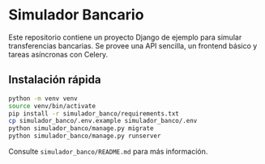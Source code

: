 # Simulador Bancario

Este repositorio contiene un proyecto Django de ejemplo para simular transferencias bancarias. Se provee una API sencilla, un frontend básico y tareas asíncronas con Celery.

## Instalación rápida

```bash
python -m venv venv
source venv/bin/activate
pip install -r simulador_banco/requirements.txt
cp simulador_banco/.env.example simulador_banco/.env
python simulador_banco/manage.py migrate
python simulador_banco/manage.py runserver
```

Consulte `simulador_banco/README.md` para más información.
